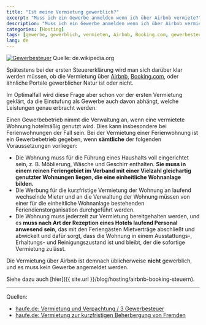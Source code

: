 ```yaml
---
title: "Ist meine Vermietung gewerblich?"
excerpt: "Muss ich ein Gewerbe anmelden wenn ich über Airbnb vermiete?"
description: "Muss ich ein Gewerbe anmelden wenn ich über Airbnb vermiete?"
categories: [Hosting]
tags: [gewerbe, gewerblich, vermieten, Airbnb, Booking.com, gewerbesteuer]
lang: de
---
```



[![Gewerbesteuer](https://upload.wikimedia.org/wikipedia/de/thumb/7/78/Gewst_-_tarifgrafik450.pdf/page1-1753px-Gewst_-_tarifgrafik450.pdf.jpg)](https://upload.wikimedia.org/wikipedia/de/thumb/7/78/Gewst_-_tarifgrafik450.pdf/page1-1753px-Gewst_-_tarifgrafik450.pdf.jpg)
Quelle: de.wikipedia.org

Spätestens bei der ersten Steuererklärung wird man sich darüber klar werden müssen, ob die Vermietung über [Airbnb](https://www.airbnb.com/), [Booking.com](https://www.booking.com), oder ähnliche Portale gewerblicher Natur ist oder nicht.

Im Optimalfall wird diese Frage aber schon vor der ersten Vermietung geklärt, da die Einstufung als Gewerbe auch davon abhängt, welche Leistungen genau erbracht werden.

Einen Gewerbebetrieb nimmt die Verwaltung an, wenn eine vermietete Wohnung hotelmäßig genutzt wird. Dies kann insbesondere bei Ferienwohnungen der Fall sein. Bei der Vermietung einer Ferienwohnung ist ein Gewerbebetrieb gegeben, wenn **sämtliche** der folgenden Voraussetzungen vorliegen:

* Die Wohnung muss für die Führung eines Haushalts voll eingerichtet sein, z. B. Möblierung, Wäsche und Geschirr enthalten. **Sie muss in einem reinen Feriengebiet im Verband mit einer Vielzahl gleichartig genutzter Wohnungen liegen, die eine einheitliche Wohnanlage bilden.**
* Die Werbung für die kurzfristige Vermietung der Wohnung an laufend wechselnde Mieter und an die Verwaltung der Wohnung müssen von einer für die einheitliche Wohnanlage bestehenden Feriendienstorganisation durchgeführt werden.
* Die Wohnung muss jederzeit zur Vermietung bereitgehalten werden, und es **muss nach Art der Rezeption eines Hotels laufend Personal anwesend sein**, das mit den Feriengästen Mietverträge abschließt und abwickelt und dafür sorgt, dass die Wohnung in einem Ausstattungs-, Erhaltungs- und Reinigungszustand ist und bleibt, der die sofortige Vermietung zulässt.


Die Vermietung über Airbnb ist demnach üblicherweise **nicht** gewerblich, und es muss kein Gewerbe angemeldet werden.

Siehe dazu auch [hier]({{ site.url }}/blog/hosting/airbnb-booking-steuern).

---
Quellen:
+ [haufe.de: Vermietung und Verpachtung / 3 Gewerbesteuer](https://www.haufe.de/finance/finance-office-professional/vermietung-und-verpachtung-3-gewerbesteuer_idesk_PI11525_HI6198389.html?fref=gc)
+ [haufe.de: Vermietung zur kurzfristigen Beherbergung von Fremden](https://www.haufe.de/finance/finance-office-professional/vermietung-zur-kurzfristigen-beherbergung-von-fremden_idesk_PI11525_HI21773.html)


